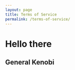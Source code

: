 ```yaml
---
layout: page
title: Terms of Service
permalink: /terms-of-service/
---
```


# Hello there
## General Kenobi